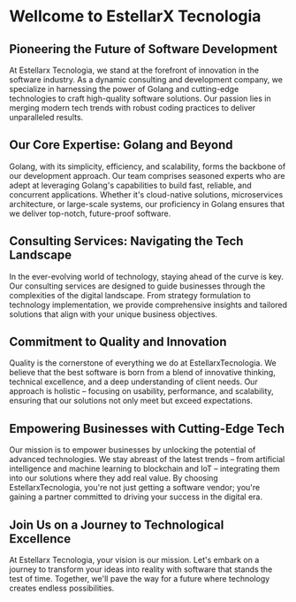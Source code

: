 # Wellcome to EstellarX Tecnologia

## Pioneering the Future of Software Development

At Estellarx Tecnologia, we stand at the forefront of innovation in the software industry. As a dynamic consulting and development company, we specialize in harnessing the power of Golang and cutting-edge technologies to craft high-quality software solutions. Our passion lies in merging modern tech trends with robust coding practices to deliver unparalleled results.

## Our Core Expertise: Golang and Beyond

Golang, with its simplicity, efficiency, and scalability, forms the backbone of our development approach. Our team comprises seasoned experts who are adept at leveraging Golang's capabilities to build fast, reliable, and concurrent applications. Whether it's cloud-native solutions, microservices architecture, or large-scale systems, our proficiency in Golang ensures that we deliver top-notch, future-proof software.

## Consulting Services: Navigating the Tech Landscape

In the ever-evolving world of technology, staying ahead of the curve is key. Our consulting services are designed to guide businesses through the complexities of the digital landscape. From strategy formulation to technology implementation, we provide comprehensive insights and tailored solutions that align with your unique business objectives.

## Commitment to Quality and Innovation

Quality is the cornerstone of everything we do at EstellarxTecnologia. We believe that the best software is born from a blend of innovative thinking, technical excellence, and a deep understanding of client needs. Our approach is holistic – focusing on usability, performance, and scalability, ensuring that our solutions not only meet but exceed expectations.

## Empowering Businesses with Cutting-Edge Tech

Our mission is to empower businesses by unlocking the potential of advanced technologies. We stay abreast of the latest trends – from artificial intelligence and machine learning to blockchain and IoT – integrating them into our solutions where they add real value. By choosing EstellarxTecnologia, you're not just getting a software vendor; you're gaining a partner committed to driving your success in the digital era.

## Join Us on a Journey to Technological Excellence

At Estellarx Tecnologia, your vision is our mission. Let's embark on a journey to transform your ideas into reality with software that stands the test of time. Together, we'll pave the way for a future where technology creates endless possibilities.
